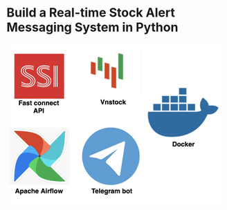 # Build a Real-time Stock Alert Messaging System in Python
<p align="center">
  <img src="doc/image/wallpaper.png" alt="Wallpaper">
</p>